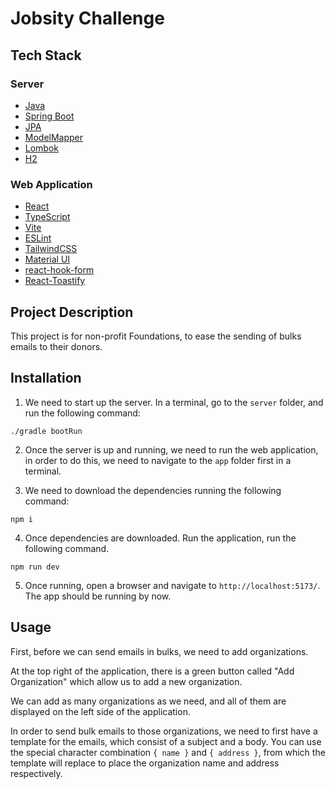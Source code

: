# Jobsity Challenge

## Tech Stack

### Server
- [Java](https://www.java.com/en/)
- [Spring Boot](https://spring.io/projects/spring-boot)
- [JPA](https://spring.io/projects/spring-data-jpa)
- [ModelMapper](https://modelmapper.org/)
- [Lombok](https://projectlombok.org/)
- [H2](https://h2database.com/html/main.html)

### Web Application
- [React](https://reactjs.org/)
- [TypeScript](https://www.typescriptlang.org/)
- [Vite](https://vitejs.dev/)
- [ESLint](https://eslint.org/)
- [TailwindCSS](https://tailwindcss.com/)
- [Material UI](https://mui.com/)
- [react-hook-form](https://www.react-hook-form.com/)
- [React-Toastify](https://github.com/fkhadra/react-toastify#readme)

## Project Description

This project is for non-profit Foundations, to ease the sending of bulks emails to their donors. 

## Installation

1. We need to start up the server. In a terminal, go to the `server` folder, and run the following command:

```
./gradle bootRun
```

2. Once the server is up and running, we need to run the web application, in order to do this, we need to navigate to the `app` folder first in a terminal.

3. We need to download the dependencies running the following command:

```
npm i
```

4. Once dependencies are downloaded. Run the application, run the following command.

```
npm run dev
```

5. Once running, open a browser and navigate to `http://localhost:5173/`. The app should be running by now.

## Usage

First, before we can send emails in bulks, we need to add organizations.

At the top right of the application, there is a green button called "Add Organization" which allow us to add a new organization.

We can add as many organizations as we need, and all of them are displayed on the left side of the application.

In order to send bulk emails to those organizations, we need to first have a template for the emails, which consist of a subject and a body. You can use the special character combination `{ name }` and `{ address }`, from which the template will replace to place the organization name and address respectively.